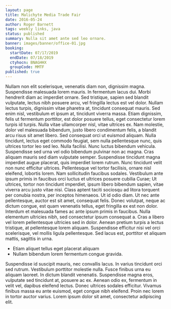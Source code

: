 ```yaml
---
layout: page
title: Malichyte Media Trade Fair
date: 2016-05-24
author: Roger Barnett
tags: weekly links, java
status: published
summary: Nulla sit amet ante sed leo ornare.
banner: images/banner/office-01.jpg
booking:
  startDate: 07/17/2019
  endDate: 07/18/2019
  ctyhocn: BNAGHHX
  groupCode: MMTF
published: true
---
```

Nullam non elit scelerisque, venenatis diam non, dignissim magna. Suspendisse malesuada lorem mauris. In fermentum lacus dui. Morbi hendrerit diam ac imperdiet ornare. Sed tristique, sapien sed blandit vulputate, lectus nibh posuere arcu, vel fringilla lectus est vel dolor. Nullam lectus turpis, dignissim vitae pharetra at, tincidunt consequat mauris. Sed enim nisl, vestibulum et ipsum at, tincidunt viverra massa. Etiam dignissim, felis ut fermentum porttitor, est dolor posuere tellus, eget consectetur lorem turpis id turpis. Nulla vitae ullamcorper nisl, vitae ultrices ex. Nam molestie, dolor vel malesuada bibendum, justo libero condimentum felis, a blandit arcu risus sit amet libero. Sed consequat orci ut euismod aliquam. Nulla tincidunt, lectus eget commodo feugiat, sem nulla pellentesque nunc, quis ultrices tortor leo sed leo. Nulla facilisi. Nunc luctus bibendum vehicula. Suspendisse sed urna vel odio bibendum pulvinar non ac magna. Cras aliquam mauris sed diam vulputate semper.
Suspendisse tincidunt magna imperdiet augue placerat, quis imperdiet lorem rutrum. Nunc tincidunt velit non nunc efficitur ultrices. Pellentesque vel tortor facilisis, ornare nisl eleifend, lobortis lorem. Nam sollicitudin faucibus sodales. Vestibulum ante ipsum primis in faucibus orci luctus et ultrices posuere cubilia Curae; Ut ultrices, tortor non tincidunt imperdiet, ipsum libero bibendum sapien, vitae viverra arcu justo vitae nisi. Class aptent taciti sociosqu ad litora torquent per conubia nostra, per inceptos himenaeos. Ut id odio diam. Ut nec ante pellentesque, auctor est sit amet, consequat felis. Donec volutpat, neque ac dictum congue, est quam venenatis tellus, eget fringilla ex est non dolor. Interdum et malesuada fames ac ante ipsum primis in faucibus. Nulla elementum ultricies nibh, sed consectetur ipsum consequat a. Cras a libero vel lorem pellentesque ultricies sed in dolor. Aenean pretium turpis a lectus tristique, at pellentesque lorem aliquam. Suspendisse efficitur nisi vel orci scelerisque, vel mollis ligula pellentesque. Sed lacus est, porttitor et aliquam mattis, sagittis in urna.

* Etiam aliquet tellus eget placerat aliquam
* Nullam bibendum lorem fermentum congue gravida.

Suspendisse id suscipit mauris, nec convallis lacus. In varius tincidunt orci sed rutrum. Vestibulum porttitor molestie nulla. Fusce finibus urna eu aliquam laoreet. In dictum blandit venenatis. Suspendisse magna eros, vulputate sed tincidunt at, posuere ac ex. Aenean odio ex, fermentum in velit vel, dapibus eleifend lectus. Donec ultrices sodales efficitur. Vivamus finibus massa eu ante euismod, eget congue nibh eleifend. Proin nec lorem in tortor auctor varius. Lorem ipsum dolor sit amet, consectetur adipiscing elit.
